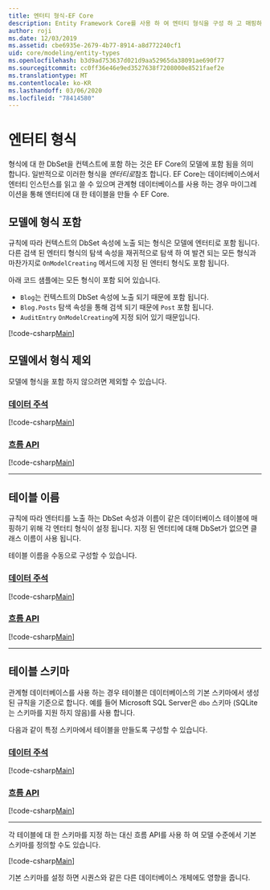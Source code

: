 ```yaml
---
title: 엔터티 형식-EF Core
description: Entity Framework Core를 사용 하 여 엔터티 형식을 구성 하 고 매핑하는 방법
author: roji
ms.date: 12/03/2019
ms.assetid: cbe6935e-2679-4b77-8914-a8d772240cf1
uid: core/modeling/entity-types
ms.openlocfilehash: b3d9ad753637d021d9aa52965da38091ae690f77
ms.sourcegitcommit: cc0ff36e46e9ed3527638f7208000e8521faef2e
ms.translationtype: MT
ms.contentlocale: ko-KR
ms.lasthandoff: 03/06/2020
ms.locfileid: "78414580"
---
```

# <a name="entity-types"></a>엔터티 형식

형식에 대 한 DbSet을 컨텍스트에 포함 하는 것은 EF Core의 모델에 포함 됨을 의미 합니다. 일반적으로 이러한 형식을 *엔터티로*참조 합니다. EF Core는 데이터베이스에서 엔터티 인스턴스를 읽고 쓸 수 있으며 관계형 데이터베이스를 사용 하는 경우 마이그레이션을 통해 엔터티에 대 한 테이블을 만들 수 EF Core.

## <a name="including-types-in-the-model"></a>모델에 형식 포함

규칙에 따라 컨텍스트의 DbSet 속성에 노출 되는 형식은 모델에 엔터티로 포함 됩니다. 다른 검색 된 엔터티 형식의 탐색 속성을 재귀적으로 탐색 하 여 발견 되는 모든 형식과 마찬가지로 `OnModelCreating` 메서드에 지정 된 엔터티 형식도 포함 됩니다.

아래 코드 샘플에는 모든 형식이 포함 되어 있습니다.

* `Blog`는 컨텍스트의 DbSet 속성에 노출 되기 때문에 포함 됩니다.
* `Blog.Posts` 탐색 속성을 통해 검색 되기 때문에 `Post` 포함 됩니다.
* `AuditEntry` `OnModelCreating`에 지정 되어 있기 때문입니다.

[!code-csharp[Main](../../../samples/core/Modeling/Conventions/EntityTypes.cs?name=EntityTypes&highlight=3,7,16)]

## <a name="excluding-types-from-the-model"></a>모델에서 형식 제외

모델에 형식을 포함 하지 않으려면 제외할 수 있습니다.

### <a name="data-annotations"></a>[데이터 주석](#tab/data-annotations)

[!code-csharp[Main](../../../samples/core/Modeling/DataAnnotations/IgnoreType.cs?name=IgnoreType&highlight=1)]

### <a name="fluent-api"></a>[흐름 API](#tab/fluent-api)

[!code-csharp[Main](../../../samples/core/Modeling/FluentAPI/IgnoreType.cs?name=IgnoreType&highlight=3)]

***

## <a name="table-name"></a>테이블 이름

규칙에 따라 엔터티를 노출 하는 DbSet 속성과 이름이 같은 데이터베이스 테이블에 매핑하기 위해 각 엔터티 형식이 설정 됩니다. 지정 된 엔터티에 대해 DbSet가 없으면 클래스 이름이 사용 됩니다.

테이블 이름을 수동으로 구성할 수 있습니다.

### <a name="data-annotations"></a>[데이터 주석](#tab/data-annotations)

[!code-csharp[Main](../../../samples/core/Modeling/DataAnnotations/TableName.cs?Name=TableName&highlight=1)]

### <a name="fluent-api"></a>[흐름 API](#tab/fluent-api)

[!code-csharp[Main](../../../samples/core/Modeling/FluentAPI/TableName.cs?Name=TableName&highlight=3-4)]

***

## <a name="table-schema"></a>테이블 스키마

관계형 데이터베이스를 사용 하는 경우 테이블은 데이터베이스의 기본 스키마에서 생성 된 규칙을 기준으로 합니다. 예를 들어 Microsoft SQL Server은 `dbo` 스키마 (SQLite는 스키마를 지원 하지 않음)를 사용 합니다.

다음과 같이 특정 스키마에서 테이블을 만들도록 구성할 수 있습니다.

### <a name="data-annotations"></a>[데이터 주석](#tab/data-annotations)

[!code-csharp[Main](../../../samples/core/Modeling/DataAnnotations/TableNameAndSchema.cs?name=TableNameAndSchema&highlight=1)]

### <a name="fluent-api"></a>[흐름 API](#tab/fluent-api)

[!code-csharp[Main](../../../samples/core/Modeling/FluentAPI/TableNameAndSchema.cs?name=TableNameAndSchema&highlight=3-4)]

***

각 테이블에 대 한 스키마를 지정 하는 대신 흐름 API를 사용 하 여 모델 수준에서 기본 스키마를 정의할 수도 있습니다.

[!code-csharp[Main](../../../samples/core/Modeling/FluentAPI/DefaultSchema.cs?name=DefaultSchema&highlight=3)]

기본 스키마를 설정 하면 시퀀스와 같은 다른 데이터베이스 개체에도 영향을 줍니다.
